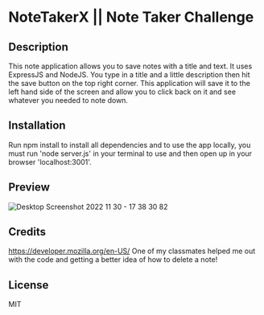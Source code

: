 # NoteTakerX || Note Taker Challenge

## Description

This note application allows you to save notes with a title and text. It uses ExpressJS and NodeJS. You type in a title and a little description then hit the save button on the top right corner. This application will save it to the left hand side of the screen and allow you to click back on it and see whatever you needed to note down.

## Installation

Run npm install to install all dependencies and to use the app locally, you must run 'node server.js' in your terminal to use and then open up in your browser 'localhost:3001'. 

## Preview
![Desktop Screenshot 2022 11 30 - 17 38 30 82](https://user-images.githubusercontent.com/51744227/204945137-730b776a-256e-44c3-8220-7ea6c1cd7eb8.png)

## Credits
https://developer.mozilla.org/en-US/
One of my classmates helped me out with the code and getting a better idea of how to delete a note!

## License
MIT
